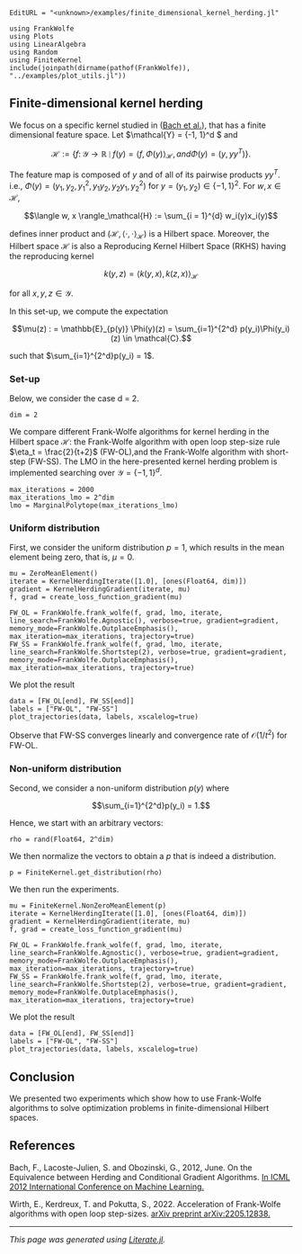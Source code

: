 ```@meta
EditURL = "<unknown>/examples/finite_dimensional_kernel_herding.jl"
```

````@example finite_dimensional_kernel_herding
using FrankWolfe
using Plots
using LinearAlgebra
using Random
using FiniteKernel
include(joinpath(dirname(pathof(FrankWolfe)), "../examples/plot_utils.jl"))
````

## Finite-dimensional kernel herding
We focus on a specific kernel studied in ([Bach et al.](https://icml.cc/2012/papers/683.pdf)), that has a finite dimensional feature space.
Let $\mathcal{Y} = \{-1, 1\}^d $ and
```math
\mathcal{H}:= \left\lbrace f \colon \mathcal{Y} \to \mathbb{R} \mid f(y) = \langle f, \Phi(y) \rangle_\mathcal{H}, and \Phi(y)=(y, yy^T) \right\rbrace.
```
The feature map is composed of $y$ and of all of its pairwise products $yy^T$. i.e., $\Phi(y) = (y_1, y_2, y_1^2, y_1y_2, y_2y_1, y_2^2)$ for $y = (y_1, y_2) \in \{-1, 1\}^2$.
For $w, x \in \mathcal{H}$,
```math
\langle w, x \rangle_\mathcal{H} := \sum_{i = 1}^{d} w_i(y)x_i(y)
```
defines inner product and $(\mathcal{H}, \langle \cdot, \cdot \rangle_{\mathcal{H}})$ is a Hilbert space.
Moreover, the Hilbert space $\mathcal{H}$ is also a Reproducing Kernel Hilbert Space (RKHS) having the reproducing kernel
```math
k(y, z) = \langle k(y, x), k(z, x) \rangle_\mathcal{H}
```
for all $x, y, z \in \mathcal{Y}$.

In this set-up, we compute the expectation
```math
\mu(z) : = \mathbb{E}_{p(y)} \Phi(y)(z) = \sum_{i=1}^{2^d} p(y_i)\Phi(y_i)(z) \in \mathcal{C}.
```
such that $\sum_{i=1}^{2^d}p(y_i) = 1$.

### Set-up

Below, we consider the case d = 2.

````@example finite_dimensional_kernel_herding
dim = 2
````

We compare different Frank-Wolfe algorithms for kernel herding in the Hilbert space $\mathcal{H}$:
the Frank-Wolfe algorithm with open loop step-size rule $\eta_t = \frac{2}{t+2}$ (FW-OL),and the Frank-Wolfe algorithm with short-step (FW-SS).
The LMO in the here-presented kernel herding problem is implemented searching over $\mathcal{Y} = \{-1, 1\}^d$.

````@example finite_dimensional_kernel_herding
max_iterations = 2000
max_iterations_lmo = 2^dim
lmo = MarginalPolytope(max_iterations_lmo)
````

### Uniform distribution
First, we consider the uniform distribution $p = 1$, which results in the mean element being zero, that is, $\mu = 0$.

````@example finite_dimensional_kernel_herding
mu = ZeroMeanElement()
iterate = KernelHerdingIterate([1.0], [ones(Float64, dim)])
gradient = KernelHerdingGradient(iterate, mu)
f, grad = create_loss_function_gradient(mu)

FW_OL = FrankWolfe.frank_wolfe(f, grad, lmo, iterate, line_search=FrankWolfe.Agnostic(), verbose=true, gradient=gradient, memory_mode=FrankWolfe.OutplaceEmphasis(), max_iteration=max_iterations, trajectory=true)
FW_SS = FrankWolfe.frank_wolfe(f, grad, lmo, iterate, line_search=FrankWolfe.Shortstep(2), verbose=true, gradient=gradient, memory_mode=FrankWolfe.OutplaceEmphasis(), max_iteration=max_iterations, trajectory=true)
````

We plot the result

````@example finite_dimensional_kernel_herding
data = [FW_OL[end], FW_SS[end]]
labels = ["FW-OL", "FW-SS"]
plot_trajectories(data, labels, xscalelog=true)
````

Observe that FW-SS converges linearly and convergence rate of $\mathcal{O}(1/t^2)$ for FW-OL.

### Non-uniform distribution
Second, we consider a non-uniform distribution $p(y)$ where
```math
\sum_{i=1}^{2^d}p(y_i) = 1.
```
Hence, we start with an arbitrary vectors:

````@example finite_dimensional_kernel_herding
rho = rand(Float64, 2^dim)
````

We then normalize the vectors to obtain a $p$ that is indeed a distribution.

````@example finite_dimensional_kernel_herding
p = FiniteKernel.get_distribution(rho)
````

We then run the experiments.

````@example finite_dimensional_kernel_herding
mu = FiniteKernel.NonZeroMeanElement(p)
iterate = KernelHerdingIterate([1.0], [ones(Float64, dim)])
gradient = KernelHerdingGradient(iterate, mu)
f, grad = create_loss_function_gradient(mu)

FW_OL = FrankWolfe.frank_wolfe(f, grad, lmo, iterate, line_search=FrankWolfe.Agnostic(), verbose=true, gradient=gradient, memory_mode=FrankWolfe.OutplaceEmphasis(), max_iteration=max_iterations, trajectory=true)
FW_SS = FrankWolfe.frank_wolfe(f, grad, lmo, iterate, line_search=FrankWolfe.Shortstep(2), verbose=true, gradient=gradient, memory_mode=FrankWolfe.OutplaceEmphasis(), max_iteration=max_iterations, trajectory=true)
````

We plot the result

````@example finite_dimensional_kernel_herding
data = [FW_OL[end], FW_SS[end]]
labels = ["FW-OL", "FW-SS"]
plot_trajectories(data, labels, xscalelog=true)
````

## Conclusion

We presented two experiments which show how to use Frank-Wolfe algorithms to solve optimization problems in finite-dimensional Hilbert spaces.

## References

Bach, F., Lacoste-Julien, S. and Obozinski, G., 2012, June. On the Equivalence between Herding and Conditional Gradient Algorithms. [In ICML 2012 International Conference on Machine Learning.](https://icml.cc/2012/papers/683.pdf)

Wirth, E., Kerdreux, T. and Pokutta, S., 2022. Acceleration of Frank-Wolfe algorithms with open loop step-sizes. [arXiv preprint arXiv:2205.12838.](https://arxiv.org/pdf/2205.12838.pdf)

---

*This page was generated using [Literate.jl](https://github.com/fredrikekre/Literate.jl).*

